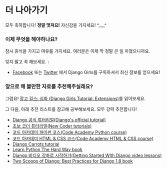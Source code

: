 # 더 나아가기

모두 축하합니다! **정말 멋져요!** 자신감을 가지세요! ^___^

### 이제 무엇을 해야하나요?

잠시 휴식을 가지고 여유를 가지세요. 여러분은 이제 막 정말 큰 일 마쳤으니까요.

잊지 말고 꼭 해보세요. :

*   [Facebook][1] 또는 [Twitter][2] 에서 Django Girls를 구독하셔서 최신 정보를 얻으세요!

 [1]: http://facebook.com/djangogirls
 [2]: https://twitter.com/djangogirls

### 앞으로 해 볼만한 자료를 추천해주실래요?

그럼요! [장고 걸스: 심화 (Django Girls Tutorial: Extensions)][3]를 읽어보세요.

 [3]: http://djangogirls.gitbooks.io/django-girls-tutorial-extensions/

그 다음, 아래 추천 리스트를 참고해 공부해보세요. 모두 강력 추천합니다!

 - [Django 공식 튜터리얼(Django's official tutorial)][4]
 - [초보 코더 튜터리얼(New Coder tutorials)][5]
 - [코드 아카데미 파이썬 코스(Code Academy Python course)][6]
 - [코드 아카데미 HTML & CSS 코스(Code Academy HTML & CSS course)][7]
 - [Django Carrots tutorial][8]
 - [Learn Python The Hard Way book][9]
 - [Django 비디오 강좌로 시작하기(Getting Started With Django video lessons)][10]
 - [Two Scoops of Django: Best Practices for Django 1.8 book][11]

 [4]: https://docs.djangoproject.com/en/1.10/intro/tutorial01/
 [5]: http://newcoder.io/tutorials/
 [6]: https://www.codecademy.com/en/tracks/python
 [7]: https://www.codecademy.com/tracks/web
 [8]: https://github.com/ggcarrots/django-carrots/
 [9]: http://learnpythonthehardway.org/book/
 [10]: http://gettingstartedwithdjango.com/
 [11]: https://twoscoopspress.com/products/two-scoops-of-django-1-8
